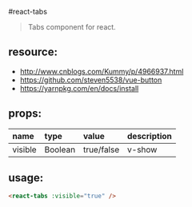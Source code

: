 #react-tabs
> Tabs component for react.


## resource:
+ http://www.cnblogs.com/Kummy/p/4966937.html
+ https://github.com/steven5538/vue-button
+ https://yarnpkg.com/en/docs/install


## props:
| name | type | value | description |
| :----| :----| :----| :----|
| visible  | Boolean | true/false | v-show |


## usage:
```html
<react-tabs :visible="true" />
```
